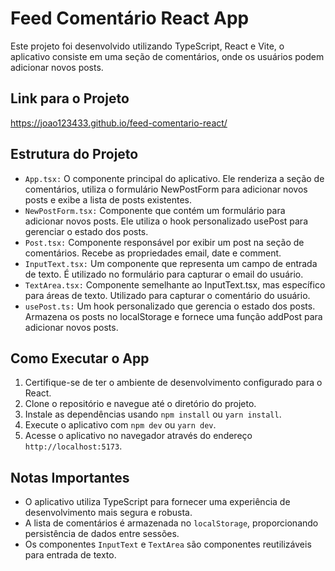# Feed Comentário React App
Este projeto foi desenvolvido utilizando TypeScript, React e Vite, o aplicativo consiste em uma seção de comentários, onde os usuários podem adicionar novos posts.

## Link para o Projeto
https://joao123433.github.io/feed-comentario-react/

## Estrutura do Projeto
- `App.tsx:` O componente principal do aplicativo. Ele renderiza a seção de comentários, utiliza o formulário NewPostForm para adicionar novos posts e exibe a lista de posts existentes.
- `NewPostForm.tsx:` Componente que contém um formulário para adicionar novos posts. Ele utiliza o hook personalizado usePost para gerenciar o estado dos posts.
- `Post.tsx:` Componente responsável por exibir um post na seção de comentários. Recebe as propriedades email, date e comment.
- `InputText.tsx:` Um componente que representa um campo de entrada de texto. É utilizado no formulário para capturar o email do usuário.
- `TextArea.tsx:` Componente semelhante ao InputText.tsx, mas específico para áreas de texto. Utilizado para capturar o comentário do usuário.
- `usePost.ts:` Um hook personalizado que gerencia o estado dos posts. Armazena os posts no localStorage e fornece uma função addPost para adicionar novos posts.

## Como Executar o App
1. Certifique-se de ter o ambiente de desenvolvimento configurado para o React.
2. Clone o repositório e navegue até o diretório do projeto.
3. Instale as dependências usando `npm install` ou `yarn install`.
4. Execute o aplicativo com `npm dev` ou `yarn dev`.
5. Acesse o aplicativo no navegador através do endereço `http://localhost:5173`.

## Notas Importantes
- O aplicativo utiliza TypeScript para fornecer uma experiência de desenvolvimento mais segura e robusta.
- A lista de comentários é armazenada no `localStorage`, proporcionando persistência de dados entre sessões.
- Os componentes `InputText` e `TextArea` são componentes reutilizáveis para entrada de texto.